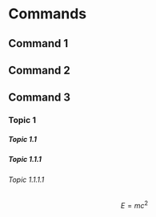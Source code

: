 # Commands

## Command 1

## Command 2

## Command 3


### Topic 1


##### Topic 1.1

##### Topic 1.1.1

###### Topic 1.1.1.1

$$ E=mc^2  $$

$$ $$